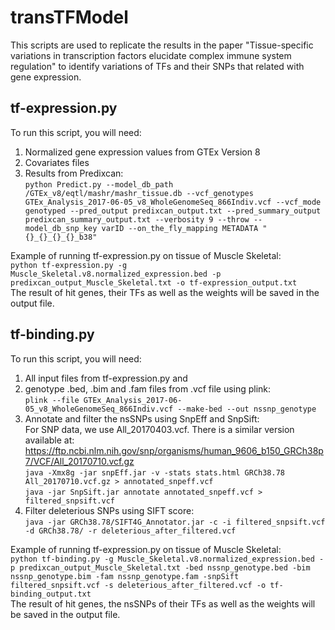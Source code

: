 # transTFModel
This scripts are used to replicate the results in the paper "Tissue-specific variations in transcription factors elucidate complex immune system regulation" to identify variations of TFs and their SNPs that related with gene expression.

## tf-expression.py
To run this script, you will need: 
1. Normalized gene expression values from GTEx Version 8 
2. Covariates files
3. Results from Predixcan: \
`python Predict.py --model_db_path /GTEx_v8/eqtl/mashr/mashr_tissue.db --vcf_genotypes GTEx_Analysis_2017-06-05_v8_WholeGenomeSeq_866Indiv.vcf --vcf_mode genotyped --pred_output predixcan_output.txt --pred_summary_output predixcan_summary_output.txt --verbosity 9 --throw --model_db_snp_key varID --on_the_fly_mapping METADATA "{}_{}_{}_{}_b38"`

Example of running tf-expression.py on tissue of Muscle Skeletal: \
`python tf-expression.py -g Muscle_Skeletal.v8.normalized_expression.bed -p predixcan_output_Muscle_Skeletal.txt -o tf-expression_output.txt` \
The result of hit genes, their TFs as well as the weights will be saved in the output file.

## tf-binding.py
To run this script, you will need: 
1. All input files from tf-expression.py and 
2. genotype .bed, .bim and .fam files from .vcf file using plink: \
`plink --file GTEx_Analysis_2017-06-05_v8_WholeGenomeSeq_866Indiv.vcf --make-bed --out nssnp_genotype` 
3. Annotate and filter the nsSNPs using SnpEff and SnpSift: \
For SNP data, we use All_20170403.vcf. There is a similar version available at: https://ftp.ncbi.nlm.nih.gov/snp/organisms/human_9606_b150_GRCh38p7/VCF/All_20170710.vcf.gz \
`java -Xmx8g -jar snpEff.jar -v -stats stats.html GRCh38.78 All_20170710.vcf.gz > annotated_snpeff.vcf` \
`java -jar SnpSift.jar annotate annotated_snpeff.vcf > filtered_snpsift.vcf` 
4. Filter deleterious SNPs using SIFT score: \
`java -jar GRCh38.78/SIFT4G_Annotator.jar -c -i filtered_snpsift.vcf -d GRCh38.78/ -r deleterious_after_filtered.vcf` 

Example of running tf-expression.py on tissue of Muscle Skeletal: \
`python tf-binding.py -g Muscle_Skeletal.v8.normalized_expression.bed -p predixcan_output_Muscle_Skeletal.txt -bed nssnp_genotype.bed -bim nssnp_genotype.bim -fam nssnp_genotype.fam -snpSift filtered_snpsift.vcf -s deleterious_after_filtered.vcf -o tf-binding_output.txt` \
The result of hit genes, the nsSNPs of their TFs as well as the weights will be saved in the output file.
